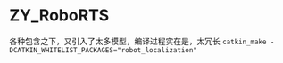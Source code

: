 # ZY_RoboRTS
各种包含之下，又引入了太多模型，编译过程实在是，太冗长
``catkin_make -DCATKIN_WHITELIST_PACKAGES="robot_localization"``